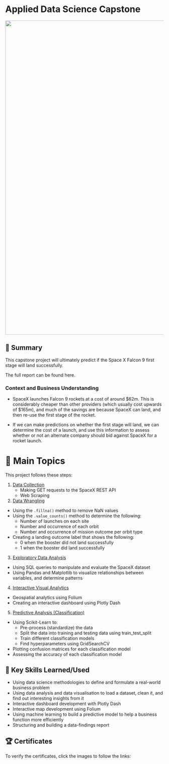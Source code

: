 # Applied Data Science Capstone

<img src="https://github.com/mauritsvzb/IBM-Data-Science-Professional-Certificate/assets/13508894/871fab26-6d14-44cc-b236-df2c64015ed0.png" width="1000" />

## 📄 Summary
This capstone project will ultimately predict if the Space X Falcon 9 first stage will land successfully.

The full report can be found here.

### Context and Business Understanding
* SpaceX launches Falcon 9 rockets at a cost of around $62m. This is considerably cheaper than other providers (which usually cost upwards of $165m), and much of the savings are because SpaceX can land, and then re-use the first stage of the rocket.

* If we can make predictions on whether the first stage will land, we can determine the cost of a launch, and use this information to assess whether or not an alternate company should bid against SpaceX for a rocket launch.

# 📑 Main Topics
This project follows these steps:

1. [Data Collection](https://github.com/mauritsvzb/IBM-Data-Science-Professional-Certificate/tree/main/10.%20Applied%20Data%20Science%20Capstone/1.%20Data%20Collection)
   * Making GET requests to the SpaceX REST API
   * Web Scraping
2. [Data Wrangling](https://github.com/mauritsvzb/IBM-Data-Science-Professional-Certificate/tree/main/10.%20Applied%20Data%20Science%20Capstone/2.%20Data%20Wrangling)
  * Using the `.fillna()` method to remove NaN values
  * Using the `.value_counts()` method to determine the following:
    * Number of launches on each site
    * Number and occurrence of each orbit
    * Number and occurrence of mission outcome per orbit type
  * Creating a landing outcome label that shows the following:
    * 0 when the booster did not land successfully
    * 1 when the booster did land successfully
3. [Exploratory Data Analysis](https://github.com/mauritsvzb/IBM-Data-Science-Professional-Certificate/tree/main/10.%20Applied%20Data%20Science%20Capstone/3.%20Exploratory%20Data%20Analysis)
  * Using SQL queries to manipulate and evaluate the SpaceX dataset
  * Using Pandas and Matplotlib to visualize relationships between variables, and determine patterns
4. [Interactive Visual Analytics](https://github.com/mauritsvzb/IBM-Data-Science-Professional-Certificate/tree/main/10.%20Applied%20Data%20Science%20Capstone/4.%20Interactive%20Visual%20Analytics)
  * Geospatial analytics using Folium
  * Creating an interactive dashboard using Plotly Dash
5. [Predictive Analysis (Classification)](https://github.com/mauritsvzb/IBM-Data-Science-Professional-Certificate/tree/main/10.%20Applied%20Data%20Science%20Capstone/5.%20Predictive%20Analysis%20(Classification))
  * Using Scikit-Learn to:
    * Pre-process (standardize) the data
    * Split the data into training and testing data using train_test_split
    * Train different classification models
    * Find hyperparameters using GridSearchCV
  * Plotting confusion matrices for each classification model
  * Assessing the accuracy of each classification model

## 🔑 Key Skills Learned/Used
* Using data science methodologies to define and formulate a real-world business problem
* Using data analysis and data visualisation to load a dataset, clean it, and find out interesting insights from it
* Interactive dashboard development with Plotly Dash
* Interactive map development using Folium
* Using machine learning to build a predictive model to help a business function more efficiently
* Structuring and building a data-findings report

## 🏆 Certificates
To verify the certificates, click the images to follow the links:

